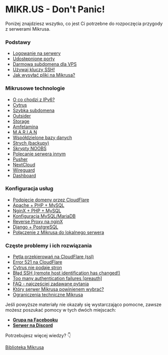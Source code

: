 # MIKR.US - Don't Panic!

Poniżej znajdziesz wszytko, co jest Ci potrzebne do rozpoczęcia przygody z serwerami Mikrusa. 

### Podstawy
- [Logowanie na serwery](logowanie_na_serwery)
- [Udostępnione porty](udostępnione_porty)
- [Darmowa subdomena dla VPS](darmowa_subdomena_dla_vps)
- [Używaj kluczy SSH!](uzywaj_kluczy_ssh)
- [Jak wysyłać pliki na Mikrusa?](jak_wysylac_pliki_na_mikrusa)

### Mikrusowe technologie

- [O co chodzi z IPv6?](o_co_chodzi_z_ipv6)
- [Cytrus](cytrus)
- [Szybka subdomena](szybka_subdomena)
- [Outsider](outsider)
- [Storage](storage)
- [Amfetamina](amfetamina)
- [M.A.R.I.A.N](marian)
- [Współdzielone bazy danych](wspoldzielone_bazy_danych)
- [Strych (backupy)](strych_backupy)
- [Skrypty NOOBS](skrypty_noobs)
- [Polecanie serwera innym](polecanie_serwera_innym)
- [Pusher](pusher)
- [NextCloud](nextcloud)
- [Wireguard](wireguard)
- [Dashboard](dashboard)

### Konfiguracja usług

- [Podpięcie domeny przez CloudFlare](podpiecie_domeny_przez_cloudflare)
- [Apache + PHP + MySQL](apache_php_mysql)
- [NginX + PHP + MySQL](nginx_php_mysql)
- [Konfiguracja MySQL/MariaDB](konfiguracja_mysql_mariadb)
- [Reverse Proxy na nginX](reverse_proxy_na_nginx)
- [Django + PostgreSQL](django_postgresql)
- [Połączenie z Mikrusa do lokalnego serwera](polaczenie_z_mikrusa_do_lokalnego_serwera)

### Częste problemy i ich rozwiązania

- [Pętla przekierowań na CloudFlare (ssl)](petla_przekierowan_na_cloudflare_ssl)
- [Error 521 na CloudFlare](error_521_na_cloudflare)
- [Cytrus nie podaje stron](cytrus_nie_podaje_stron)
- [Błąd SSH (remote host identification has changed!)](blad_ssh_remote_host_identification_has_changed)
- [Too many authentication failures [preauth]](too_many_authentication_failures_preauth)
- [FAQ - najczęściej zadawane pytania](faq_najczesciej_zadawane_pytania)
- [Który serwer Mikrusa powinienem wybrać?](https://mikr.us/ktory)
- [Ograniczenia techniczne Mikrusa](ograniczenia_techniczne_mikrusa)

Jeśli powyższe materiały nie okazały się wystarczająco pomocne, zawsze możesz poszukać pomocy w tych dwóch miejscach:

- [**Grupa na Facebooku**](https://www.facebook.com/groups/mikrusy)
- [**Serwer na Discord**](https://discord.gg/hfcqjgkppq)

Potrzebujesz więcej wiedzy? 👇 

[Biblioteka Mikrusa](biblioteka_mikrusa)